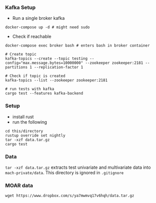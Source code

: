 ### Kafka Setup

* Run a single broker kafka

```
docker-compose up -d # might need sudo
```

* Check if reachable

```
docker-compose exec broker bash # enters bash in broker container

# Create topic
kafka-topics --create --topic testing --config="max.message.bytes=10000000" --zookeeper zookeeper:2181 --partitions 1 --replication-factor 1

# Check if topic is created
kafka-topics --list --zookeeper zookeeper:2181

# run tests with kafka
cargo test --features kafka-backend
```

### Setup

* install rust
* run the following

```
cd this/directory
rustup override set nightly
tar -xzf data.tar.gz
cargo test
```

### Data
`tar -xzf data.tar.gz` extracts test univariate and multivariate data into `mach-private/data`.
This directory is ignored in `.gitignore`

### MOAR data

`wget https://www.dropbox.com/s/ya7mwmvq17v6hqh/data.tar.gz`
